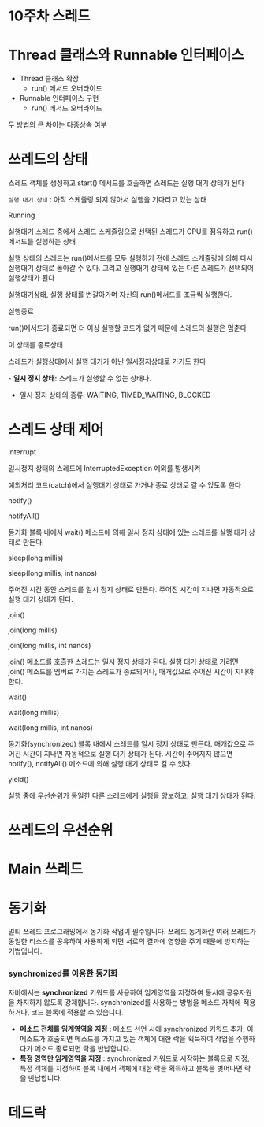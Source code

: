 # 10주차 스레드

# Thread 클래스와 Runnable 인터페이스

- Thread 클래스 확장
    - run() 메서드 오버라이드
- Runnable 인터페이스 구현
    - run() 메서드 오버라이드

두 방법의 큰 차이는 다중상속 여부 

# 쓰레드의 상태

스레드 객체를 생성하고 start() 메서드를 호출하면 스레드는 실행 대기 상태가 된다

`실행 대기 상태` : 아직 스케줄링 되지 않아서 실행을 기다리고 있는 상태 

Running

실행대기 스레드 중에서 스레드 스케줄링으로 선택된 스레드가 CPU를 점유하고 run()메서드를 실행하는 상태 

실행 상태의 스레드는 run()메서드를 모두 실행하기 전에 스레드 스케줄링에 의해 다시 실행대기 상태로 돌아갈 수 있다. 그리고 실행대기 상태에 있는 다른 스레드가 선택되어 실행상태가 된다 

실행대기상태, 실행 상태를 번갈아가며 자신의 run()메서드를 조금씩 실행한다.  

실행종료

run()메서드가 종료되면 더 이상 실행할 코드가 없기 때문에 스레드의 실행은 멈춘다

이 상태를 종료상태 

스레드가 실행상태에서 실행 대기가 아닌 일시정지상태로 가기도 한다 

- **일시 정지 상태:** 스레드가 실행할 수 없는 상태다.

- 일시 정지 상태의 종류: WAITING, TIMED_WAITING, BLOCKED

# 스레드 상태 제어

interrupt

일시정지 상태의 스레드에 InterruptedException 예외를 발생시켜 

예외처리 코드(catch)에서 실행대기 상태로 가거나 종료 상태로 갈 수 있도록 한다 

notify()

notifyAll()

동기화 블록 내에서 wait() 메소드에 의해 일시 정지 상태에 있는 스레드를 실행 대기 상태로 만든다.

sleep(long millis)

sleep(long millis, int nanos)

주어진 시간 동안 스레드를 일시 정지 상태로 만든다. 주어진 시간이 지나면 자동적으로 실행 대기 상태가 된다.

join()

join(long millis)

join(long millis, int nanos)

join() 메소드를 호출한 스레드는 일시 정지 상태가 된다. 실행 대기 상태로 가려면 join() 메소드를 멤버로 가지는 스레드가 종료되거나, 매개값으로 주어진 시간이 지나야 한다.

wait()

wait(long millis)

wait(long millis, int nanos)

동기화(synchronized) 블록 내에서 스레드를 일시 정지 상태로 만든다. 매개값으로 주어진 시간이 지나면 자동적으로 실행 대기 상태가 된다. 시간이 주어지지 않으면 notify(), notifyAll() 메소드에 의해 실행 대기 상태로 갈 수 있다.

yield()

실행 중에 우선순위가 동일한 다른 스레드에게 실행을 양보하고, 실행 대기 상태가 된다.

# 쓰레드의 우선순위

# Main 쓰레드

# 동기화

멀티 쓰레드 프로그래밍에서 동기화 작업이 필수입니다. 쓰레드 동기화란 여러 쓰레드가 동일한 리소스를 공유하여 사용하게 되면 서로의 결과에 영향을 주기 때문에 방지하는 기법입니다.

### synchronized를 이용한 동기화

자바에서는 **synchronized** 키워드를 사용하여 임계영역을 지정하여 동시에 공유자원을 차지하지 않도록 강제합니다. synchronized를 사용하는 방법을 메소드 자체에 적용하거나, 코드 블록에 적용할 수 있습니다.

- **메소드 전체를 임계영역을 지정** : 메소드 선언 시에 synchronized 키워드 추가, 이 메소드가 호출되면 메소드를 가지고 있는 객체에 대한 락을 획득하여 작업을 수행하다가 메소드 종료되면 락을 반납합니다.
- **특정 영역만 임계영역을 지정** : synchronized 키워드로 시작하는 블록으로 지정, 특정 객체를 지정하여 블록 내에서 객체에 대한 락을 획득하고 블록을 벗어나면 락을 반납합니다.

# 데드락

